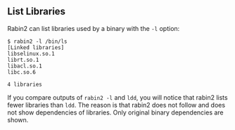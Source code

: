 ## List Libraries

Rabin2 can list libraries used by a binary with the `-l` option:

    $ rabin2 -l /bin/ls
    [Linked libraries]
    libselinux.so.1
    librt.so.1
    libacl.so.1
    libc.so.6
    
    4 libraries

    
If you compare outputs of `rabin2 -l` and `ldd`, you will notice that rabin2 lists fewer libraries than `ldd`. The reason is that rabin2 does not follow and does not show dependencies of libraries. Only original binary dependencies are shown.
